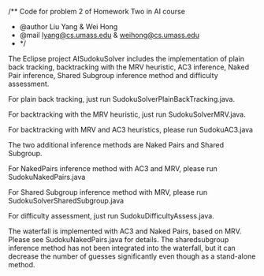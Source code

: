 
/** Code for problem 2 of Homework Two in AI course
* @author Liu Yang & Wei Hong
* @mail lyang@cs.umass.edu & weihong@cs.umass.edu
* */


The Eclipse project AISudokuSolver includes the implementation of plain back tracking, backtracking with the MRV heuristic, AC3 inference, Naked Pair inference, Shared Subgroup inference method and difficulty assessment.

  For plain back tracking, just run SudokuSolverPlainBackTracking.java.

  For backtracking with the MRV heuristic, just run SudokuSolverMRV.java.
  
  For backtracking with MRV and AC3 heuristics, please run SudokuAC3.java

  The two additional inference methods are Naked Pairs and Shared Subgroup. 
  
  For NakedPairs inference method with AC3 and MRV, please run SudokuNakedPairs.java

  For Shared Subgroup inference method with MRV, please run SudokuSolverSharedSubgroup.java
  
  For difficulty assessment, just run SudokuDifficultyAssess.java.

The waterfall is implemented with AC3 and Naked Pairs, based on MRV. Please see SudokuNakedPairs.java for details. The sharedsubgroup inference method has not been integrated into the waterfall, but it can decrease the number of guesses significantly even though as a stand-alone method. 


